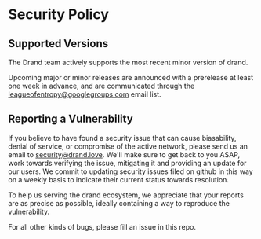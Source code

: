 # Security Policy

## Supported Versions

The Drand team actively supports the most recent minor version of drand.

Upcoming major or minor releases are announced with a prerelease at least one week in advance, and are communicated through the leagueofentropy@googlegroups.com email list.

## Reporting a Vulnerability

If you believe to have found a security issue that can cause biasability, denial of service, or compromise of the active network, please send us an email to security@drand.love. We'll make sure to get back to you ASAP, work towards verifying the issue, mitigating it and providing an update for our users. We commit to updating security issues filed on github in this way on a weekly basis to indicate their current status towards resolution.

To help us serving the drand ecosystem, we appreciate that your reports are as precise as possible, ideally containing a way to reproduce the vulnerability.

For all other kinds of bugs, please fill an issue in this repo. 


